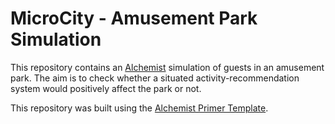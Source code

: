 # MicroCity - Amusement Park Simulation

This repository contains an [Alchemist](https://github.com/AlchemistSimulator/Alchemist) simulation of guests in an amusement park. The aim is to check whether a situated activity-recommendation system would positively affect the park or not.

This repository was built using the [Alchemist Primer Template](https://github.com/AlchemistSimulator/alchemist-primer).


